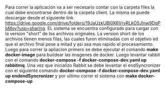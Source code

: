 Para correr la aplicación va a ser necesario contar con la carpeta files la cual debe encontrarse dentro de la carpeta client. La misma se puede descargar desde el siguiente link https://drive.google.com/drive/folders/19JaUzkUBI0X6VryRLkO5Jlnw9DqPbMoy?usp=sharing. EL sistema se encuentra configurado para cargar con la version "short" de los archivos originales. La version short de los archivos tienen menos filas, las cuales furon eliminadas con el objetivo ed que el archivo final pese a mitad y asi sea mas rapido el procesamiento.
Luego para correr la apliacion primero se debe ejecutar el comando **make docker-image** para buildear las imagenes de docker. Luego levantar rabbit con el comando **docker-compose -f docker-compose-dev.yaml up rabbitmq**. Una vez que inicializo Rabbit se debe levantar el endSyncronizer con el siguiente comando **docker-compose -f docker-compose-dev.yaml up endendSyncronizer** y por ultimo correr el sistema con  **make docker-compose-up**
